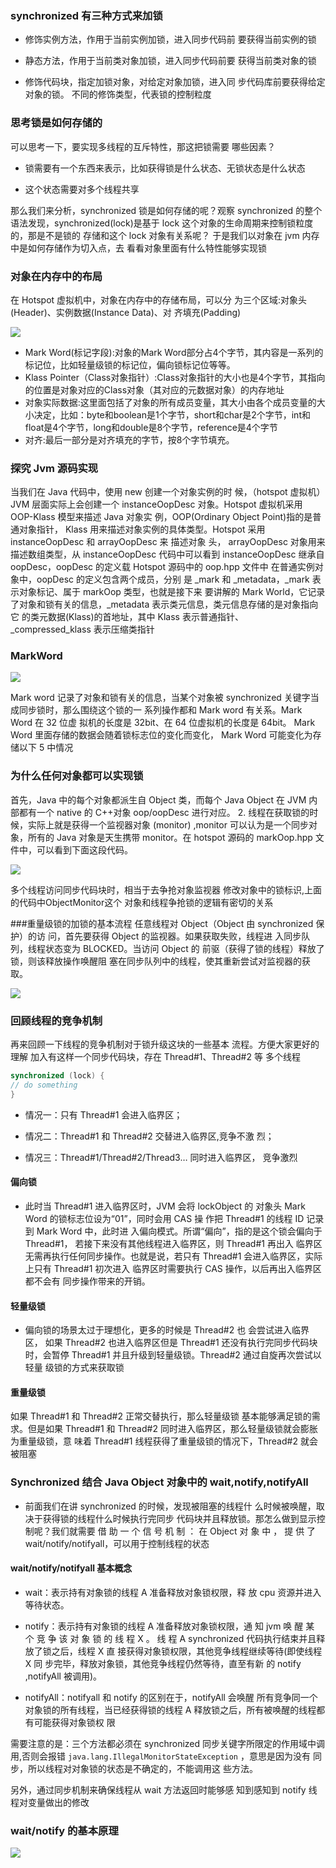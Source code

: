 ### synchronized 有三种方式来加锁

- 修饰实例方法，作用于当前实例加锁，进入同步代码前 要获得当前实例的锁

- 静态方法，作用于当前类对象加锁，进入同步代码前要 获得当前类对象的锁

- 修饰代码块，指定加锁对象，对给定对象加锁，进入同 步代码库前要获得给定对象的锁。 不同的修饰类型，代表锁的控制粒度

### 思考锁是如何存储的

可以思考一下，要实现多线程的互斥特性，那这把锁需要 哪些因素？

- 锁需要有一个东西来表示，比如获得锁是什么状态、无锁状态是什么状态

- 这个状态需要对多个线程共享

那么我们来分析，synchronized 锁是如何存储的呢？观察 synchronized 的整个语法发现，synchronized(lock)是基于 lock 这个对象的生命周期来控制锁粒度的，那是不是锁的 存储和这个 lock 对象有关系呢？ 于是我们以对象在 jvm 内存中是如何存储作为切入点，去 看看对象里面有什么特性能够实现锁

### 对象在内存中的布局 

在 Hotspot 虚拟机中，对象在内存中的存储布局，可以分 为三个区域:对象头(Header)、实例数据(Instance Data)、对 齐填充(Padding) 

![](../images/java对象组成.png)

- Mark Word(标记字段):对象的Mark Word部分占4个字节，其内容是一系列的标记位，比如轻量级锁的标记位，偏向锁标记位等等。
- Klass Pointer（Class对象指针）:Class对象指针的大小也是4个字节，其指向的位置是对象对应的Class对象（其对应的元数据对象）的内存地址
- 对象实际数据:这里面包括了对象的所有成员变量，其大小由各个成员变量的大小决定，比如：byte和boolean是1个字节，short和char是2个字节，int和float是4个字节，long和double是8个字节，reference是4个字节
- 对齐:最后一部分是对齐填充的字节，按8个字节填充。

###  探究 Jvm 源码实现

当我们在 Java 代码中，使用 new 创建一个对象实例的时 候，（hotspot 虚拟机）JVM 层面实际上会创建一个 instanceOopDesc 对象。Hotspot 虚拟机采用 OOP-Klass 模型来描述 Java 对象实 例，OOP(Ordinary Object Point)指的是普通对象指针， Klass 用来描述对象实例的具体类型。Hotspot 采用 instanceOopDesc 和 arrayOopDesc 来 描述对象 头， arrayOopDesc 对象用来描述数组类型，从 instanceOopDesc 代码中可以看到 instanceOopDesc 继承自 oopDesc，oopDesc 的定义载 Hotspot 源码中的 oop.hpp 文件中 在普通实例对象中，oopDesc 的定义包含两个成员，分别 是 _mark 和 _metadata，_mark 表示对象标记、属于 markOop 类型，也就是接下来 要讲解的 Mark World，它记录了对象和锁有关的信息，_metadata 表示类元信息，类元信息存储的是对象指向它 的类元数据(Klass)的首地址，其中 Klass 表示普通指针、 _compressed_klass 表示压缩类指针

### MarkWord

![](../images/markword结构.png)

Mark word 记录了对象和锁有关的信息，当某个对象被 synchronized 关键字当成同步锁时，那么围绕这个锁的一 系列操作都和 Mark word 有关系。Mark Word 在 32 位虚 拟机的长度是 32bit、在 64 位虚拟机的长度是 64bit。 Mark Word 里面存储的数据会随着锁标志位的变化而变化， Mark Word 可能变化为存储以下 5 中情况

### 为什么任何对象都可以实现锁 

首先，Java 中的每个对象都派生自 Object 类，而每个 Java Object 在 JVM 内部都有一个 native 的 C++对象 oop/oopDesc 进行对应。 2. 线程在获取锁的时候，实际上就是获得一个监视器对象 (monitor) ,monitor 可以认为是一个同步对象，所有的 Java 对象是天生携带 monitor。在 hotspot 源码的 markOop.hpp 文件中，可以看到下面这段代码。

![](../images/markoop.png)

多个线程访问同步代码块时，相当于去争抢对象监视器 修改对象中的锁标识,上面的代码中ObjectMonitor这个 对象和线程争抢锁的逻辑有密切的关系

###重量级锁的加锁的基本流程 
任意线程对 Object（Object 由 synchronized 保护）的访 问，首先要获得 Object 的监视器。如果获取失败，线程进 入同步队列，线程状态变为 BLOCKED。当访问 Object 的 前驱（获得了锁的线程）释放了锁，则该释放操作唤醒阻 塞在同步队列中的线程，使其重新尝试对监视器的获取。

![](../images/重量级锁的加锁流程.png)

### 回顾线程的竞争机制 

再来回顾一下线程的竞争机制对于锁升级这块的一些基本 流程。方便大家更好的理解 加入有这样一个同步代码块，存在 Thread#1、Thread#2 等 多个线程
````java
synchronized (lock) {
// do something
}
````
- 情况一：只有 Thread#1 会进入临界区；

- 情况二：Thread#1 和 Thread#2 交替进入临界区,竞争不激 烈；

- 情况三：Thread#1/Thread#2/Thread3… 同时进入临界区， 竞争激烈

#### 偏向锁

- 此时当 Thread#1 进入临界区时，JVM 会将 lockObject 的 对象头 Mark Word 的锁标志位设为“01”，同时会用 CAS 操 作把 Thread#1 的线程 ID 记录到 Mark Word 中，此时进 入偏向模式。所谓“偏向”，指的是这个锁会偏向于 Thread#1， 若接下来没有其他线程进入临界区，则 Thread#1 再出入 临界区无需再执行任何同步操作。也就是说，若只有 Thread#1 会进入临界区，实际上只有 Thread#1 初次进入 临界区时需要执行 CAS 操作，以后再出入临界区都不会有 同步操作带来的开销。

#### 轻量级锁

- 偏向锁的场景太过于理想化，更多的时候是 Thread#2 也 会尝试进入临界区， 如果 Thread#2 也进入临界区但是 Thread#1 还没有执行完同步代码块时，会暂停 Thread#1 并且升级到轻量级锁。Thread#2 通过自旋再次尝试以轻量 级锁的方式来获取锁

#### 重量级锁

如果 Thread#1 和 Thread#2 正常交替执行，那么轻量级锁 基本能够满足锁的需求。但是如果 Thread#1 和 Thread#2 同时进入临界区，那么轻量级锁就会膨胀为重量级锁，意 味着 Thread#1 线程获得了重量级锁的情况下，Thread#2 就会被阻塞

### Synchronized 结合 Java Object 对象中的 wait,notify,notifyAll 

- 前面我们在讲 synchronized 的时候，发现被阻塞的线程什 么时候被唤醒，取决于获得锁的线程什么时候执行完同步 代码块并且释放锁。那怎么做到显示控制呢？我们就需要 借 助 一 个 信 号 机 制 ： 在 Object 对 象 中 ， 提 供 了 wait/notify/notifyall，可以用于控制线程的状态

#### wait/notify/notifyall 基本概念

- wait：表示持有对象锁的线程 A 准备释放对象锁权限，释 放 cpu 资源并进入等待状态。

- notify：表示持有对象锁的线程 A 准备释放对象锁权限，通 知 jvm 唤 醒 某 个 竞 争 该 对 象 锁 的 线 程 X 。 线 程 A synchronized 代码执行结束并且释放了锁之后，线程 X 直 接获得对象锁权限，其他竞争线程继续等待(即使线程 X 同 步完毕，释放对象锁，其他竞争线程仍然等待，直至有新 的 notify ,notifyAll 被调用)。

-  notifyAll：notifyall 和 notify 的区别在于，notifyAll 会唤醒 所有竞争同一个对象锁的所有线程，当已经获得锁的线程 A 释放锁之后，所有被唤醒的线程都有可能获得对象锁权 限

需要注意的是：三个方法都必须在 synchronized 同步关键字所限定的作用域中调用,否则会报错 `java.lang.IllegalMonitorStateException` ，意思是因为没有 同步，所以线程对对象锁的状态是不确定的，不能调用这 些方法。 

另外，通过同步机制来确保线程从 wait 方法返回时能够感 知到感知到 notify 线程对变量做出的修改

### wait/notify 的基本原理

![](../images/wait和notify原理.png)